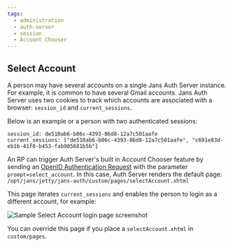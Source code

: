 ```yaml
---
tags:
  - administration
  - auth-server
  - session
  - Account Chooser
---
```


## Select Account

A person may have several accounts on a single Jans Auth Server instance. For
example, it is common to have several Gmail accounts. Jans Auth Server uses two
cookies to track which accounts are associated with a browser: `session_id` and
`current_sessions`.

Below is an example or a person with two authenticated sessions:

```
session_id: de510ab6-b06c-4393-86d8-12a7c501aafe
current_sessions: ["de510ab6-b06c-4393-86d8-12a7c501aafe", "c691e83d-eb1b-41f0-b453-fab905681b5b"]
```

An RP can trigger Auth Server's built in Account Chooser feature by sending an
[OpenID Authentication Request](https://openid.net/specs/openid-connect-core-1_0.html#AuthRequest) with the parameter `prompt=select_account`. In
this case, Auth Server renders the default page:
`/opt/jans/jetty/jans-auth/custom/pages/selectAccount.xhtml`

This page iterates `current_sessions` and enables the person
to login as a different account, for example:

![Sample Select Account login page screenshot](../../../../assets/auth_server_sessions_selectAccount.png)

You can override this page if you place a `selectAccount.xhtml` in
`custom/pages`.
